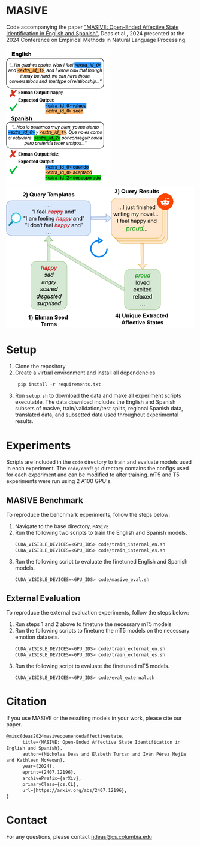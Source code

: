 # MASIVE
Code accompanying the paper ["MASIVE: Open-Ended Affective State Identification in English and Spanish"](https://arxiv.org/pdf/2407.12196), Deas et al., 2024 presented at the 2024 Conference on Empirical Methods in Natural Language Processing.

![Example Data from the MASIVE dataset](data_example.png)
![Diagram of bootstrapping data collection procedure](bootstrap_diagram.png)

# Setup

1. Clone the repository
2. Create a virtual environment and install all dependencies
   ```
    pip install -r requirements.txt
   ```
3. Run `setup.sh` to download the data and make all experiment scripts executable. The data download includes the English and Spanish subsets of masive, train/validation/test splits, regional Spanish data, translated data, and subsetted data used throughout experimental results.

# Experiments

Scripts are included in the `code` directory to train and evaluate models used in each experiment. The `code/configs` directory contains the configs used for each experiment and can be modified to alter training.
mT5 and T5 experiments were run using 2 A100 GPU's.

## MASIVE Benchmark

To reproduce the benchmark experiments, follow the steps below:
1. Navigate to the base directory, `MASIVE`
2. Run the following two scripts to train the English and Spanish models.
   ```
   CUDA_VISIBLE_DEVICES=<GPU_IDS> code/train_internal_en.sh
   CUDA_VISIBLE_DEVICES=<GPU_IDS> code/train_internal_es.sh
   ```
3. Run the following script to evaluate the finetuned English and Spanish models.
   ```
   CUDA_VISIBLE_DEVICES=<GPU_IDS> code/masive_eval.sh
   ```

## External Evaluation
To reproduce the external evaluation experiments, follow the steps below:
1. Run steps 1 and 2 above to finetune the necessary mT5 models
2. Run the following scripts to finetune the mT5 models on the necessary emotion datasets.
   ```
   CUDA_VISIBLE_DEVICES=<GPU_IDS> code/train_external_en.sh
   CUDA_VISIBLE_DEVICES=<GPU_IDS> code/train_external_es.sh
   ```
3. Run the following script to evaluate the finetuned mT5 models.
   ```
   CUDA_VISIBLE_DEVICES=<GPU_IDS> code/eval_external.sh
   ```

# Citation
If you use MASIVE or the resulting models in your work, please cite our paper.
```
@misc{deas2024masiveopenendedaffectivestate,
      title={MASIVE: Open-Ended Affective State Identification in English and Spanish}, 
      author={Nicholas Deas and Elsbeth Turcan and Iván Pérez Mejía and Kathleen McKeown},
      year={2024},
      eprint={2407.12196},
      archivePrefix={arXiv},
      primaryClass={cs.CL},
      url={https://arxiv.org/abs/2407.12196}, 
}
```

# Contact
For any questions, please contact [ndeas@cs.columbia.edu](mailto:ndeas@cs.columbia.edu)
